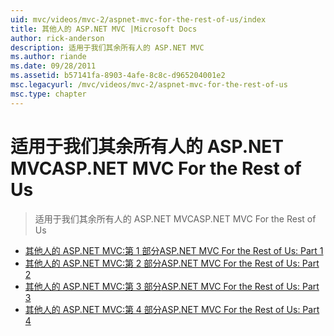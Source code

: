 ```yaml
---
uid: mvc/videos/mvc-2/aspnet-mvc-for-the-rest-of-us/index
title: 其他人的 ASP.NET MVC |Microsoft Docs
author: rick-anderson
description: 适用于我们其余所有人的 ASP.NET MVC
ms.author: riande
ms.date: 09/28/2011
ms.assetid: b57141fa-8903-4afe-8c8c-d965204001e2
msc.legacyurl: /mvc/videos/mvc-2/aspnet-mvc-for-the-rest-of-us
msc.type: chapter
---
```

<a name="aspnet-mvc-for-the-rest-of-us"></a><span data-ttu-id="94fe5-103">适用于我们其余所有人的 ASP.NET MVC</span><span class="sxs-lookup"><span data-stu-id="94fe5-103">ASP.NET MVC For the Rest of Us</span></span>
====================
> <span data-ttu-id="94fe5-104">适用于我们其余所有人的 ASP.NET MVC</span><span class="sxs-lookup"><span data-stu-id="94fe5-104">ASP.NET MVC For the Rest of Us</span></span>


- [<span data-ttu-id="94fe5-105">其他人的 ASP.NET MVC:第 1 部分</span><span class="sxs-lookup"><span data-stu-id="94fe5-105">ASP.NET MVC For the Rest of Us: Part 1</span></span>](aspnet-mvc-for-the-rest-of-us-part-1.md)
- [<span data-ttu-id="94fe5-106">其他人的 ASP.NET MVC:第 2 部分</span><span class="sxs-lookup"><span data-stu-id="94fe5-106">ASP.NET MVC For the Rest of Us: Part 2</span></span>](aspnet-mvc-for-the-rest-of-us-part-2.md)
- [<span data-ttu-id="94fe5-107">其他人的 ASP.NET MVC:第 3 部分</span><span class="sxs-lookup"><span data-stu-id="94fe5-107">ASP.NET MVC For the Rest of Us: Part 3</span></span>](aspnet-mvc-for-the-rest-of-us-part-3.md)
- [<span data-ttu-id="94fe5-108">其他人的 ASP.NET MVC:第 4 部分</span><span class="sxs-lookup"><span data-stu-id="94fe5-108">ASP.NET MVC For the Rest of Us: Part 4</span></span>](aspnet-mvc-for-the-rest-of-us-part-4.md)

